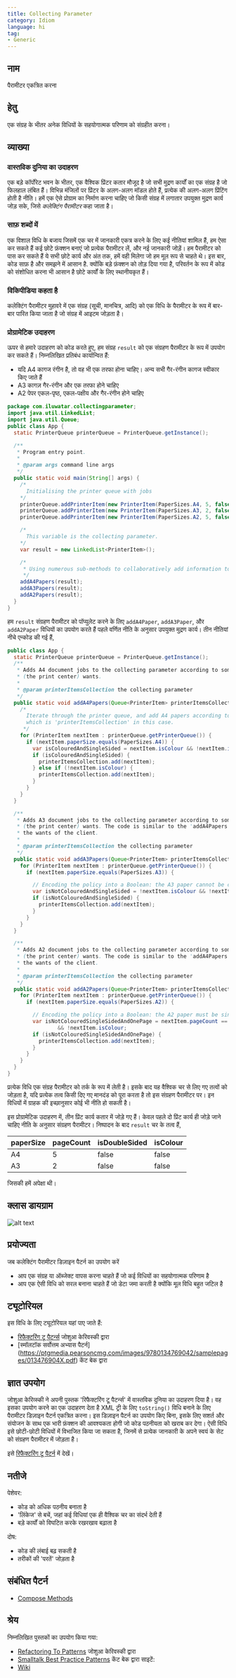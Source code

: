 ```yaml
---
title: Collecting Parameter 
category: Idiom
language: hi
tag:
- Generic
---
```


## नाम

पैरामीटर एकत्रित करना

## हेतु

एक संग्रह के भीतर अनेक विधियों के सहयोगात्मक परिणाम को संग्रहीत करना।

## व्याख्या

### वास्तविक दुनिया का उदाहरण

एक बड़े कॉर्पोरेट भवन के भीतर, एक वैश्विक प्रिंटर कतार मौजूद है जो सभी मुद्रण कार्यों का एक संग्रह है
जो फिलहाल लंबित हैं। विभिन्न मंजिलों पर प्रिंटर के अलग-अलग मॉडल होते हैं, प्रत्येक की अलग-अलग प्रिंटिंग होती है
नीति। हमें एक ऐसे प्रोग्राम का निर्माण करना चाहिए जो किसी संग्रह में लगातार उपयुक्त मुद्रण कार्य जोड़ सके, जिसे *कलेक्टिंग पैरामीटर* कहा जाता है।

### साफ़ शब्दों में

एक विशाल विधि के बजाय जिसमें एक चर में जानकारी एकत्र करने के लिए कई नीतियां शामिल हैं, हम ऐसा कर सकते हैं
कई छोटे फ़ंक्शन बनाएं जो प्रत्येक पैरामीटर लें, और नई जानकारी जोड़ें। हम पैरामीटर को पास कर सकते हैं
ये सभी छोटे कार्य और अंत तक, हमें वही मिलेगा जो हम मूल रूप से चाहते थे। इस बार, कोड साफ़ है
और समझने में आसान है. क्योंकि बड़े फ़ंक्शन को तोड़ दिया गया है, परिवर्तन के रूप में कोड को संशोधित करना भी आसान है
छोटे कार्यों के लिए स्थानीयकृत हैं।

### विकिपीडिया कहता है

कलेक्टिंग पैरामीटर मुहावरे में एक संग्रह (सूची, मानचित्र, आदि) को एक विधि के पैरामीटर के रूप में बार-बार पारित किया जाता है जो संग्रह में आइटम जोड़ता है।

### प्रोग्रामेटिक उदाहरण

ऊपर से हमारे उदाहरण को कोड करते हुए, हम संग्रह `result` को एक संग्रहण पैरामीटर के रूप में उपयोग कर सकते हैं। निम्नलिखित प्रतिबंध
कार्यान्वित हैं:

- यदि A4 कागज रंगीन है, तो वह भी एक तरफा होना चाहिए। अन्य सभी गैर-रंगीन कागज स्वीकार किए जाते हैं
- A3 कागज़ गैर-रंगीन और एक तरफा होने चाहिए
- A2 पेपर एकल-पृष्ठ, एकल-पक्षीय और गैर-रंगीन होने चाहिए

```java
package com.iluwatar.collectingparameter;
import java.util.LinkedList;
import java.util.Queue;
public class App {
  static PrinterQueue printerQueue = PrinterQueue.getInstance();

  /**
   * Program entry point.
   *
   * @param args command line args
   */
  public static void main(String[] args) {
    /*
      Initialising the printer queue with jobs
    */
    printerQueue.addPrinterItem(new PrinterItem(PaperSizes.A4, 5, false, false));
    printerQueue.addPrinterItem(new PrinterItem(PaperSizes.A3, 2, false, false));
    printerQueue.addPrinterItem(new PrinterItem(PaperSizes.A2, 5, false, false));

    /*
      This variable is the collecting parameter.
    */    
    var result = new LinkedList<PrinterItem>();

    /* 
     * Using numerous sub-methods to collaboratively add information to the result collecting parameter
     */
    addA4Papers(result);
    addA3Papers(result);
    addA2Papers(result);
  }
}
```

हम `result` संग्रहण पैरामीटर को पॉप्युलेट करने के लिए `addA4Paper`, `addA3Paper`, और `addA2Paper` विधियों का उपयोग करते हैं
पहले वर्णित नीति के अनुसार उपयुक्त मुद्रण कार्य। तीन नीतियां नीचे एन्कोड की गई हैं,

```java
public class App {
  static PrinterQueue printerQueue = PrinterQueue.getInstance();
  /**
   * Adds A4 document jobs to the collecting parameter according to some policy that can be whatever the client
   * (the print center) wants.
   *
   * @param printerItemsCollection the collecting parameter
   */
  public static void addA4Papers(Queue<PrinterItem> printerItemsCollection) {
    /*
      Iterate through the printer queue, and add A4 papers according to the correct policy to the collecting parameter,
      which is 'printerItemsCollection' in this case.
     */
    for (PrinterItem nextItem : printerQueue.getPrinterQueue()) {
      if (nextItem.paperSize.equals(PaperSizes.A4)) {
        var isColouredAndSingleSided = nextItem.isColour && !nextItem.isDoubleSided;
        if (isColouredAndSingleSided) {
          printerItemsCollection.add(nextItem);
        } else if (!nextItem.isColour) {
          printerItemsCollection.add(nextItem);
        }
      }
    }
  }

  /**
   * Adds A3 document jobs to the collecting parameter according to some policy that can be whatever the client
   * (the print center) wants. The code is similar to the 'addA4Papers' method. The code can be changed to accommodate
   * the wants of the client.
   *
   * @param printerItemsCollection the collecting parameter
   */
  public static void addA3Papers(Queue<PrinterItem> printerItemsCollection) {
    for (PrinterItem nextItem : printerQueue.getPrinterQueue()) {
      if (nextItem.paperSize.equals(PaperSizes.A3)) {

        // Encoding the policy into a Boolean: the A3 paper cannot be coloured and double-sided at the same time
        var isNotColouredAndSingleSided = !nextItem.isColour && !nextItem.isDoubleSided;
        if (isNotColouredAndSingleSided) {
          printerItemsCollection.add(nextItem);
        }
      }
    }
  }

  /**
   * Adds A2 document jobs to the collecting parameter according to some policy that can be whatever the client
   * (the print center) wants. The code is similar to the 'addA4Papers' method. The code can be changed to accommodate
   * the wants of the client.
   *
   * @param printerItemsCollection the collecting parameter
   */
  public static void addA2Papers(Queue<PrinterItem> printerItemsCollection) {
    for (PrinterItem nextItem : printerQueue.getPrinterQueue()) {
      if (nextItem.paperSize.equals(PaperSizes.A2)) {

        // Encoding the policy into a Boolean: the A2 paper must be single page, single-sided, and non-coloured.
        var isNotColouredSingleSidedAndOnePage = nextItem.pageCount == 1 && !nextItem.isDoubleSided
                && !nextItem.isColour;
        if (isNotColouredSingleSidedAndOnePage) {
          printerItemsCollection.add(nextItem);
        }
      }
    }
  }
}
```

प्रत्येक विधि एक संग्रह पैरामीटर को तर्क के रूप में लेती है। इसके बाद यह वैश्विक चर से लिए गए तत्वों को जोड़ता है,
यदि प्रत्येक तत्व किसी दिए गए मानदंड को पूरा करता है तो इस संग्रहण पैरामीटर पर। इन विधियों में ग्राहक की इच्छानुसार कोई भी नीति हो सकती है।

इस प्रोग्रामेटिक उदाहरण में, तीन प्रिंट कार्य कतार में जोड़े गए हैं। केवल पहले दो प्रिंट कार्य ही जोड़े जाने चाहिए
नीति के अनुसार संग्रहण पैरामीटर। निष्पादन के बाद `result` चर के तत्व हैं,

| paperSize | pageCount | isDoubleSided | isColour |
|-----------|-----------|---------------|----------|
| A4        | 5         | false         | false    |
| A3        | 2         | false         | false    |

जिसकी हमें अपेक्षा थी।

## क्लास डायग्राम

![alt text](../../../collecting-parameter/etc/collecting-parameter.urm.png "Collecting Parameter")

## प्रयोज्यता

जब कलेक्टिंग पैरामीटर डिज़ाइन पैटर्न का उपयोग करें

- आप एक संग्रह या ऑब्जेक्ट वापस करना चाहते हैं जो कई विधियों का सहयोगात्मक परिणाम है
- आप एक ऐसी विधि को सरल बनाना चाहते हैं जो डेटा जमा करती है क्योंकि मूल विधि बहुत जटिल है

## ट्यूटोरियल

इस विधि के लिए ट्यूटोरियल यहां पाए जाते हैं:

- [रिफैक्टरिंग टू पैटर्न्स](http://www.tarrani.net/RefactoringToPatterns.pdf) जोशुआ केरिवस्की द्वारा
- [स्मॉलटॉक सर्वोत्तम अभ्यास पैटर्न] (https://ptgmedia.pearsoncmg.com/images/9780134769042/samplepages/013476904X.pdf) केंट बेक द्वारा

## ज्ञात उपयोग

जोशुआ केरिव्स्की ने अपनी पुस्तक 'रिफैक्टरिंग टू पैटर्न्स' में वास्तविक दुनिया का उदाहरण दिया है। वह इसका उपयोग करने का एक उदाहरण देता है
XML ट्री के लिए `toString()` विधि बनाने के लिए पैरामीटर डिज़ाइन पैटर्न एकत्रित करना। इस डिज़ाइन पैटर्न का उपयोग किए बिना,
इसके लिए सशर्त और संयोजन के साथ एक भारी फ़ंक्शन की आवश्यकता होगी जो कोड पठनीयता को खराब कर देगा। ऐसी विधि
इसे छोटी-छोटी विधियों में विभाजित किया जा सकता है, जिनमें से प्रत्येक जानकारी के अपने स्वयं के सेट को संग्रहण पैरामीटर में जोड़ता है।

इसे [रिफैक्टरिंग टू पैटर्न](http://www.tarrani.net/RefactoringToPatterns.pdf) में देखें।

## नतीजे

पेशेवर:

- कोड को अधिक पठनीय बनाता है
- 'लिंकेज' से बचें, जहां कई विधियां एक ही वैश्विक चर का संदर्भ देती हैं
- बड़े कार्यों को विघटित करके रखरखाव बढ़ाता है

दोष:

- कोड की लंबाई बढ़ सकती है
- तरीकों की 'परतें' जोड़ता है

## संबंधित पैटर्न

- [Compose Methods](https://www.geeksforgeeks.org/composite-design-pattern/)

## श्रेय

निम्नलिखित पुस्तकों का उपयोग किया गया:

- [Refactoring To Patterns](http://www.tarrani.net/RefactoringToPatterns.pdf) जोशुआ केरिवस्की द्वारा
- [Smalltalk Best Practice Patterns](https://ptgmedia.pearsoncmg.com/images/9780134769042/samplepages/013476904X.pdf) केंट बेक द्वारा
  साइटें:
- [Wiki](https://wiki.c2.com/?CollectingParameter)
